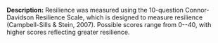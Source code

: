 **Description:** Resilience was measured using the 10-question 
Connor-Davidson Resilience Scale, which is designed to measure resilience 
(Campbell-Sills & Stein, 2007). Possible scores range from 0--40, with higher 
scores reflecting greater resilience. 


